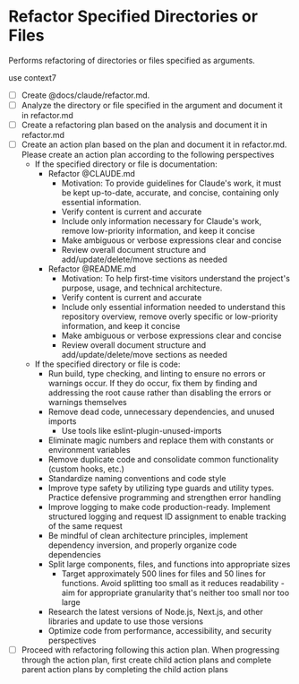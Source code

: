 # Refactor Specified Directories or Files

Performs refactoring of directories or files specified as arguments.

use context7

- [ ] Create @docs/claude/refactor<timestamp>.md.
- [ ] Analyze the directory or file specified in the argument and document it in refactor<timestamp>.md
- [ ] Create a refactoring plan based on the analysis and document it in refactor<timestamp>.md
- [ ] Create an action plan based on the plan and document it in refactor<timestamp>.md. Please create an action plan according to the following perspectives
  - If the specified directory or file is documentation:
    - Refactor @CLAUDE.md
      - Motivation: To provide guidelines for Claude's work, it must be kept up-to-date, accurate, and concise, containing only essential information.
      - Verify content is current and accurate
      - Include only information necessary for Claude's work, remove low-priority information, and keep it concise
      - Make ambiguous or verbose expressions clear and concise
      - Review overall document structure and add/update/delete/move sections as needed
    - Refactor @README.md
      - Motivation: To help first-time visitors understand the project's purpose, usage, and technical architecture.
      - Verify content is current and accurate
      - Include only essential information needed to understand this repository overview, remove overly specific or low-priority information, and keep it concise
      - Make ambiguous or verbose expressions clear and concise
      - Review overall document structure and add/update/delete/move sections as needed
  - If the specified directory or file is code:
    - Run build, type checking, and linting to ensure no errors or warnings occur. If they do occur, fix them by finding and addressing the root cause rather than disabling the errors or warnings themselves
    - Remove dead code, unnecessary dependencies, and unused imports
      - Use tools like eslint-plugin-unused-imports
    - Eliminate magic numbers and replace them with constants or environment variables
    - Remove duplicate code and consolidate common functionality (custom hooks, etc.)
    - Standardize naming conventions and code style
    - Improve type safety by utilizing type guards and utility types. Practice defensive programming and strengthen error handling
    - Improve logging to make code production-ready. Implement structured logging and request ID assignment to enable tracking of the same request
    - Be mindful of clean architecture principles, implement dependency inversion, and properly organize code dependencies
    - Split large components, files, and functions into appropriate sizes
      - Target approximately 500 lines for files and 50 lines for functions. Avoid splitting too small as it reduces readability - aim for appropriate granularity that's neither too small nor too large
    - Research the latest versions of Node.js, Next.js, and other libraries and update to use those versions
    - Optimize code from performance, accessibility, and security perspectives
- [ ] Proceed with refactoring following this action plan. When progressing through the action plan, first create child action plans and complete parent action plans by completing the child action plans
